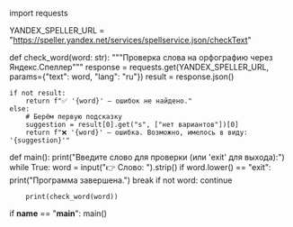 import requests

YANDEX_SPELLER_URL = "https://speller.yandex.net/services/spellservice.json/checkText"

def check_word(word: str):
    """Проверка слова на орфографию через Яндекс.Спеллер"""
    response = requests.get(YANDEX_SPELLER_URL, params={"text": word, "lang": "ru"})
    result = response.json()

    if not result:
        return f"✅ '{word}' — ошибок не найдено."
    else:
        # Берём первую подсказку
        suggestion = result[0].get("s", ["нет вариантов"])[0]
        return f"❌ '{word}' — ошибка. Возможно, имелось в виду: '{suggestion}'"

def main():
    print("Введите слово для проверки (или 'exit' для выхода):")
    while True:
        word = input("👉 Слово: ").strip()
        if word.lower() == "exit":
            print("Программа завершена.")
            break
        if not word:
            continue

        print(check_word(word))

if __name__ == "__main__":
    main()
